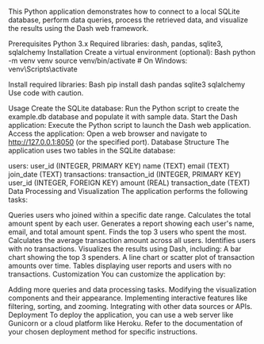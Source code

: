 This Python application demonstrates how to connect to a local SQLite database, perform data queries, process the retrieved data, and visualize the results using the Dash web framework.

Prerequisites
Python 3.x
Required libraries: dash, pandas, sqlite3, sqlalchemy
Installation
Create a virtual environment (optional):
Bash
python -m venv venv
source venv/bin/activate  # On Windows: venv\Scripts\activate

Install required libraries:
Bash
pip install dash pandas sqlite3 sqlalchemy
Use code with caution.

Usage
Create the SQLite database: Run the Python script to create the example.db database and populate it with sample data.
Start the Dash application: Execute the Python script to launch the Dash web application.
Access the application: Open a web browser and navigate to http://127.0.0.1:8050 (or the specified port).
Database Structure
The application uses two tables in the SQLite database:

users:
user_id (INTEGER, PRIMARY KEY)
name (TEXT)
email (TEXT)
join_date (TEXT)
transactions:
transaction_id (INTEGER, PRIMARY KEY)
user_id (INTEGER, FOREIGN KEY)
amount (REAL)
transaction_date (TEXT)
Data Processing and Visualization
The application performs the following tasks:

Queries users who joined within a specific date range.
Calculates the total amount spent by each user.
Generates a report showing each user's name, email, and total amount spent.
Finds the top 3 users who spent the most.
Calculates the average transaction amount across all users.
Identifies users with no transactions.
Visualizes the results using Dash, including:
A bar chart showing the top 3 spenders.
A line chart or scatter plot of transaction amounts over time.
Tables displaying user reports and users with no transactions.
Customization
You can customize the application by:

Adding more queries and data processing tasks.
Modifying the visualization components and their appearance.
Implementing interactive features like filtering, sorting, and zooming.
Integrating with other data sources or APIs.
Deployment
To deploy the application, you can use a web server like Gunicorn or a cloud platform like Heroku. Refer to the documentation of your chosen deployment method for specific instructions.
